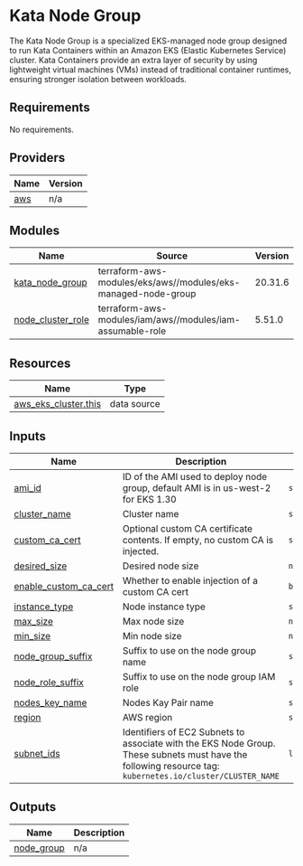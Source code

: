 # Kata Node Group

The Kata Node Group is a specialized EKS-managed node group designed to run Kata Containers within an Amazon EKS (Elastic Kubernetes Service) cluster. Kata Containers provide an extra layer of security by using lightweight virtual machines (VMs) instead of traditional container runtimes, ensuring stronger isolation between workloads.

## Requirements

No requirements.

## Providers

| Name | Version |
|------|---------|
| <a name="provider_aws"></a> [aws](#provider\_aws) | n/a |

## Modules

| Name | Source | Version |
|------|--------|---------|
| <a name="module_kata_node_group"></a> [kata\_node\_group](#module\_kata\_node\_group) | terraform-aws-modules/eks/aws//modules/eks-managed-node-group | 20.31.6 |
| <a name="module_node_cluster_role"></a> [node\_cluster\_role](#module\_node\_cluster\_role) | terraform-aws-modules/iam/aws//modules/iam-assumable-role | 5.51.0 |

## Resources

| Name | Type |
|------|------|
| [aws_eks_cluster.this](https://registry.terraform.io/providers/hashicorp/aws/latest/docs/data-sources/eks_cluster) | data source |

## Inputs

| Name | Description | Type | Default | Required |
|------|-------------|------|---------|:--------:|
| <a name="input_ami_id"></a> [ami\_id](#input\_ami\_id) | ID of the AMI used to deploy node group, default AMI is in us-west-2 for EKS 1.30 | `string` | `"ami-01e03fd5293f4b786"` | no |
| <a name="input_cluster_name"></a> [cluster\_name](#input\_cluster\_name) | Cluster name | `string` | n/a | yes |
| <a name="input_custom_ca_cert"></a> [custom\_ca\_cert](#input\_custom\_ca\_cert) | Optional custom CA certificate contents. If empty, no custom CA is injected. | `string` | `""` | no |
| <a name="input_desired_size"></a> [desired\_size](#input\_desired\_size) | Desired node size | `number` | `4` | no |
| <a name="input_enable_custom_ca_cert"></a> [enable\_custom\_ca\_cert](#input\_enable\_custom\_ca\_cert) | Whether to enable injection of a custom CA cert | `bool` | `false` | no |
| <a name="input_instance_type"></a> [instance\_type](#input\_instance\_type) | Node instance type | `string` | `"m5.4xlarge"` | no |
| <a name="input_max_size"></a> [max\_size](#input\_max\_size) | Max node size | `number` | `4` | no |
| <a name="input_min_size"></a> [min\_size](#input\_min\_size) | Min node size | `number` | `4` | no |
| <a name="input_node_group_suffix"></a> [node\_group\_suffix](#input\_node\_group\_suffix) | Suffix to use on the node group name | `string` | `"-kata-nodes"` | no |
| <a name="input_node_role_suffix"></a> [node\_role\_suffix](#input\_node\_role\_suffix) | Suffix to use on the node group IAM role | `string` | `"-nodes-eks-kata-"` | no |
| <a name="input_nodes_key_name"></a> [nodes\_key\_name](#input\_nodes\_key\_name) | Nodes Kay Pair name | `string` | `""` | no |
| <a name="input_region"></a> [region](#input\_region) | AWS region | `string` | `"us-west-1"` | no |
| <a name="input_subnet_ids"></a> [subnet\_ids](#input\_subnet\_ids) | Identifiers of EC2 Subnets to associate with the EKS Node Group. These subnets must have the following resource tag: `kubernetes.io/cluster/CLUSTER_NAME` | `list(string)` | `[]` | no |

## Outputs

| Name | Description |
|------|-------------|
| <a name="output_node_group"></a> [node\_group](#output\_node\_group) | n/a |
